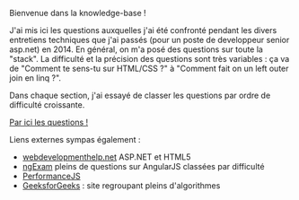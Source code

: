 Bienvenue dans la knowledge-base !

J'ai mis ici les questions auxquelles j'ai été confronté pendant les divers entretiens techniques que j'ai passés (pour un poste de developpeur senior asp.net) en 2014. En général, on m'a posé des questions sur toute la "stack". La difficulté et la précision des questions sont très variables : ça va de "Comment te sens-tu sur HTML/CSS ?" à "Comment fait on un left outer join en linq ?".

Dans chaque section, j'ai essayé de classer les questions par ordre de difficulté croissante.

[Par ici les questions !](../../wiki)

Liens externes sympas également : 
- [webdevelopmenthelp.net](http://www.webdevelopmenthelp.net/category/interview-questions) ASP.NET et HTML5
- [ngExam](https://github.com/gdi2290/ngExam) pleins de questions sur AngularJS classées par difficulté
- [PerformanceJS](https://performancejs.com/post/hde6d32/Best-List-of-Frontend-JavaScript-Interview-Questions-(by-a-Frontend-Engineer))
- [GeeksforGeeks](https://www.geeksforgeeks.org/easy/algorithm/) : site regroupant pleins d'algorithmes
